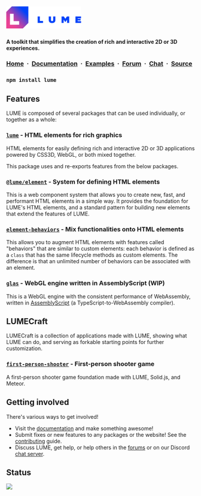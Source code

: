 <!-- # LUME -->

# <a href="//lume.io"><img src="./logo.svg" width="200" alt="LUME" title="LUME" /></a>

#### **A toolkit that simplifies the creation of rich and interactive 2D or 3D experiences.**

<h3>
  <a href="//lume.io">Home</a>&nbsp;&nbsp;·&nbsp;
  <a href="//lume.io/docs">Documentation</a>&nbsp;&nbsp;·&nbsp;
  <a href="//lume.io/docs/#/examples/hello3d">Examples</a>&nbsp;&nbsp;·&nbsp;
  <a href="//lume.community">Forum</a>&nbsp;&nbsp;·&nbsp;
  <a href="//discord.gg/PgeyevP">Chat</a>&nbsp;&nbsp;·&nbsp;
  <a href="//github.com/lume/lume">Source</a>
</h3>

### `npm install lume`

## Features

LUME is composed of several packages that can be used individually, or
together as a whole:

### [`lume`](./README.md) - HTML elements for rich graphics

HTML elements for easily defining rich and interactive 2D or 3D applications
powered by CSS3D, WebGL, or both mixed together.

This package uses and re-exports features from the below packages.

### [`@lume/element`](//github.com/lume/element) - System for defining HTML elements

This is a web component system that allows you to create new, fast, and
performant HTML elements in a simple way. It provides the foundation for
LUME's HTML elements, and a standard pattern for building new elements that
extend the features of LUME.

### [`element-behaviors`](//github.com/lume/element-behaviors) - Mix functionalities onto HTML elements

This allows you to augment HTML elements with features called "behaviors"
that are similar to custom elements: each behavior is defined as a `class`
that has the same lifecycle methods as custom elements. The difference is
that an unlimited number of behaviors can be associated with an element.

### [`glas`](//github.com/lume/glas) - WebGL engine written in AssemblyScript (WIP)

This is a WebGL engine with the consistent performance of WebAssembly, written
in [AssemblyScript](http://assemblyscript.org/) (a TypeScript-to-WebAssembly compiler).

## LUMECraft

LUMECraft is a collection of applications made with LUME, showing what LUME can do, and serving as forkable starting points for further customization.

### [`first-person-shooter`](//github.com/LUMECraft/first-person-shooter) - First-person shooter game

A first-person shooter game foundation made with LUME, Solid.js, and Meteor.

## Getting involved

There's various ways to get involved!

- Visit the [documentation](//lume.io/docs) and make something awesome!
- Submit fixes or new features to any packages or the website! See the
  [contributing](./CONTRIBUTING.md) guide.
- Discuss LUME, get help, or help others in the [forums](//lume.community) or
  on our Discord [chat server](//discord.gg/PgeyevP).

## Status

![](https://github.com/lume/lume/workflows/tests/badge.svg)
